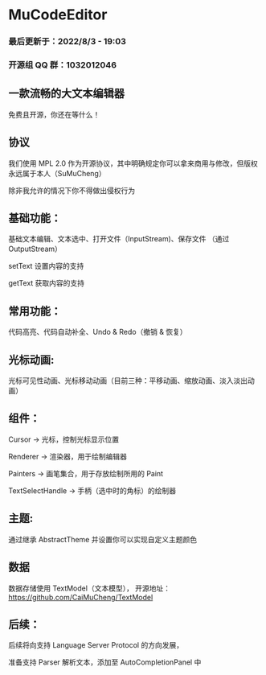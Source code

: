 # MuCodeEditor

### 最后更新于：2022/8/3 - 19:03

### 开源组 QQ 群：1032012046

## 一款流畅的大文本编辑器

免费且开源，你还在等什么！

## 协议

我们使用 MPL 2.0 作为开源协议，其中明确规定你可以拿来商用与修改，但版权永远属于本人（SuMuCheng）

除非我允许的情况下你不得做出侵权行为

## 基础功能：

基础文本编辑、文本选中、打开文件（InputStream)、保存文件 （通过 OutputStream）

setText 设置内容的支持

getText 获取内容的支持

## 常用功能：

代码高亮、代码自动补全、Undo & Redo（撤销 & 恢复）

## 光标动画:

光标可见性动画、光标移动动画（目前三种：平移动画、缩放动画、淡入淡出动画）

## 组件：

Cursor -> 光标，控制光标显示位置

Renderer -> 渲染器，用于绘制编辑器

Painters -> 画笔集合，用于存放绘制所用的 Paint

TextSelectHandle -> 手柄（选中时的角标）的绘制器

## 主题:

通过继承 AbstractTheme 并设置你可以实现自定义主题颜色

## 数据

数据存储使用 TextModel（文本模型），
开源地址：https://github.com/CaiMuCheng/TextModel

## 后续：

后续将向支持 Language Server Protocol 的方向发展，

准备支持 Parser 解析文本，添加至 AutoCompletionPanel 中
